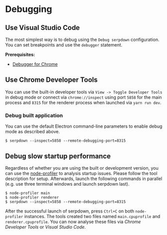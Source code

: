 # Debugging

## Use Visual Studio Code

The most simplest way is to debug using the `Debug serpdown` configuration. You can set breakpoints and use the `debugger` statement.

**Prerequisites:**

- [Debugger for Chrome](https://marketplace.visualstudio.com/itemdetails?itemName=msjsdiag.debugger-for-chrome)

## Use Chrome Developer Tools

You can use the built-in developer tools via `View -> Toggle Developer Tools` in debug mode or connect via `chrome://inspect` using port `5858` for the main process and `8315` for the renderer process when launched via `yarn run dev`.

### Debug built application

You can use the default Electron command-line parameters to enable debug mode as described above.

```shell
$ serpdown --inspect=5858 --remote-debugging-port=8315
```

## Debug slow startup performance

Regardless of whether you are using the built or development version, you can use the [node-profiler](https://github.com/fxha/node-profiler) to analysis startup issues. Please follow the tool description for setup. Afterwards, launch the following commands in parallel (e.g. use three terminal windows and launch serpdown last).

```shell
$ node-profiler main
$ node-profiler renderer
$ serpdown --inspect=5858 --remote-debugging-port=8315
```

After the successful launch of serpdown, press `Ctrl+C` on both `node-profiler` instances. The tools created two files named `main.cpuprofile` and `renderer.cpuprofile`. You can now analyse these files via *Chrome Developer Tools* or *Visual Studio Code*.
